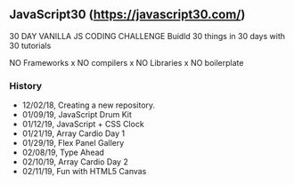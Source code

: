 ## JavaScript30 (https://javascript30.com/)
 
 30 DAY VANILLA JS CODING CHALLENGE 
 Buidld 30 things in 30 days with 30 tutorials 
 
 NO Frameworks x NO compilers x NO Libraries x NO boilerplate


### History
 - 12/02/18, Creating a new repository.
 - 01/09/19, JavaScript Drum Kit
 - 01/12/19, JavaScript + CSS Clock
 - 01/21/19, Array Cardio Day 1
 - 01/29/19, Flex Panel Gallery 
 - 02/08/19, Type Ahead
 - 02/10/19, Array Cardio Day 2
 - 02/11/19, Fun with HTML5 Canvas

